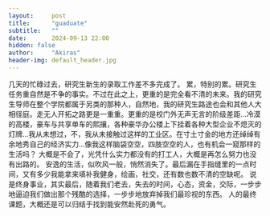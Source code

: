 ```yaml
---
layout:     post
title:      "guaduate"
subtitle:   ""
date:       2024-09-13 22:00
hidden: false
author:     "Akiras"
header-img: default_header.jpg
---
```


几天的忙碌过去，研究生新生的录取工作差不多完成了。
累，特别的累。研究生任务重自然是不争的事实。不过在此之上，更重的是完全看不清的未来。我的研究生导师在整个学院都属于另类的那种人，自然地，我的研究生路途也会和其他人大相径庭。走无人开拓之路更是一重重。更重的是校门外无声无言的阶级差距...冷漠的高楼，豪车与共享单车的熙攘，各种豪华办公楼上下挂着各种大型企业不熄灭的灯牌...我从未想过，不，我从未接触过这样的工业区。在寸土寸金的地方还绰绰有余地秀自己的经济实力...像我这样脑袋空空，四肢空空的人，也有机会一窥那样的生活吗？
大概是不会了，光凭什么实力都没有的打工人，大概是再怎么努力也没有出路的。
安逸的生活，似吹风一般，悄然消失了。最后漏在手指缝里的一点时间，又有多少我能拿来填补我健身，绘画，社交，还有数也数不清的空缺呢。
说是终身事业，其实最后，随着我们老去，失去的时间，心态，资金，交际，一步步地逼迫我们做出那个残酷的选择，一步步地放弃掉我们最珍视的东西。
人的最终课题，大概还是可以归结于找到能安然赴死的勇气。

